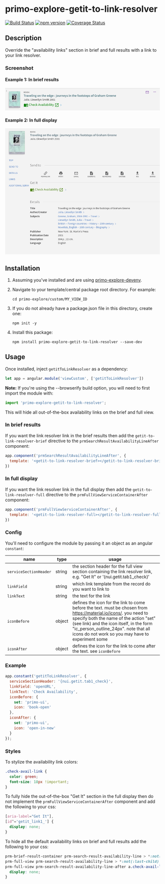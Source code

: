 # primo-explore-getit-to-link-resolver

[![Build Status](https://travis-ci.org/NYULibraries/primo-explore-getit-to-link-resolver.svg?branch=master)](https://travis-ci.org/NYULibraries/primo-explore-getit-to-link-resolver)
[![npm version](https://img.shields.io/npm/v/primo-explore-getit-to-link-resolver.svg)](https://www.npmjs.com/package/primo-explore-getit-to-link-resolver)
[![Coverage Status](https://coveralls.io/repos/github/NYULibraries/primo-explore-getit-to-link-resolver/badge.svg?branch=master)](https://coveralls.io/github/NYULibraries/primo-explore-getit-to-link-resolver?branch=master)

## Description

Override the "availability links" section in brief and full results with a link to your link resolver.

### Screenshot

#### Example 1: In brief results
![screenshot](screenshot2.png)

#### Example 2: In full display
![screenshot](screenshot1.png)

## Installation

1. Assuming you've installed and are using [primo-explore-devenv](https://github.com/ExLibrisGroup/primo-explore-devenv).

2. Navigate to your template/central package root directory. For example:
    ```
    cd primo-explore/custom/MY_VIEW_ID
    ```
3. If you do not already have a package.json file in this directory, create one:
    ```
    npm init -y
    ```
4. Install this package:
    ```
    npm install primo-explore-getit-to-link-resolver --save-dev
    ```

## Usage

Once installed, inject `getitToLinkResolver` as a dependency:

```js
let app = angular.module('viewCustom', ['getitToLinkResolver'])
```

**Note:** If you're using the --browserify build option, you will need to first import the module with:

```js
import 'primo-explore-getit-to-link-resolver';
```

This will hide all out-of-the-box availability links on the brief and full view.

### In brief results

If you want the link resolver link in the brief results then add the `getit-to-link-resolver-brief` directive to the `prmSearchResultAvailabilityLineAfter` component:

```js
app.component('prmSearchResultAvailabilityLineAfter', {
  template: '<getit-to-link-resolver-brief></getit-to-link-resolver-brief>'
})
```

### In full display

If you want the link resolver link in the full display then add the `getit-to-link-resolver-full` directive to the `prmFullViewServiceContainerAfter` component:

```js
app.component('prmFullViewServiceContainerAfter', {
  template: '<getit-to-link-resolver-full></getit-to-link-resolver-full>'
})
```

### Config

You'll need to configure the module by passing it an object as an angular `constant`:

| name | type | usage |
|------|-------------|--------|
| `serviceSectionHeader` | string | the section header for the full view section containing the link resolver link, e.g. "Get It" or '{nui.getit.tab1_check}' |
| `linkField` | string | which link template from the record do you want to link to  |
| `linkText` | string | the text for the link |
| `iconBefore` | object | defines the icon for the link to come before the text. must be chosen from <https://material.io/icons/>. you need to specify both the name of the action "set" (see link) and the icon itself, in the form "ic_person_outline_24px". note that all icons do not work so you may have to experiment some |
| `iconAfter` | object | defines the icon for the link to come after the text. see `iconBefore` |

### Example

```js
app.constant('getitToLinkResolver', {
  serviceSectionHeader: '{nui.getit.tab1_check}',
  linkField: 'openURL',
  linkText: 'Check Availability',
  iconBefore: {
    set: 'primo-ui',
    icon: 'book-open'
  },
  iconAfter: {
    set: 'primo-ui',
    icon: 'open-in-new'
  }
});
```

### Styles

To stylize the availability link colors:

```css
.check-avail-link {
  color: green;
  font-size: 18px !important;
}
```

To fully hide the out-of-the-box "Get It" section in the full display then do not implement the `prmFullViewServiceContainerAfter` component and add the following to your css:

```css
[aria-label="Get It"],
[id^='getit_link1_'] {
  display: none;
}
```

To hide all the default availability links on brief and full results add the following to your css:

```css
prm-brief-result-container prm-search-result-availability-line > *:not(:last-child),
prm-full-view prm-search-result-availability-line > *:not(:last-child),
prm-full-view prm-search-result-availability-line-after a.check-avail-link {
  display: none;
}
```
